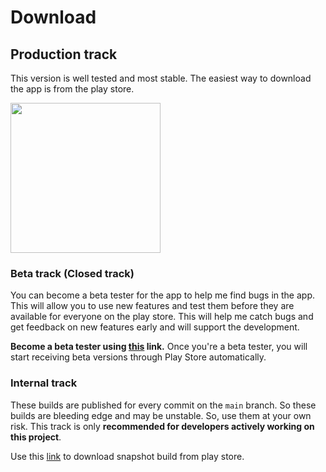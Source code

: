 # Download

## Production track

This version is well tested and most stable. The easiest way to download the app is from the play store.

<a href="https://play.google.com/store/apps/details?id=com.kevalpatel2106.pocketci" target="_blank">
<img src="https://play.google.com/intl/en_gb/badges/static/images/badges/en_badge_web_generic.png" width=240 />
</a>

### Beta track (Closed track)

You can become a beta tester for the app to help me find bugs in the app. This will allow you to use new features and test them before they are available for everyone on the play store. This will help me catch bugs and get feedback on new features early and will support the development.

**Become a beta tester using [this](https://play.google.com/apps/testing/com.kevalpatel2106.pocketci) link.** Once you're a beta tester, you will start receiving beta versions through Play Store automatically.

### Internal track

These builds are published for every commit on the `main` branch. So these builds are bleeding edge and may be unstable. So, use them at your own risk. This track is only **recommended for developers actively working on this project**.

Use this [link](https://play.google.com/apps/internaltest/4701514788433255282) to download snapshot build from play store.
